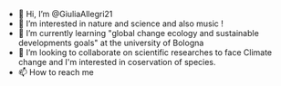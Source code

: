 - 👋 Hi, I’m @GiuliaAllegri21
- 👀 I’m interested in nature and science and also music ! 
- 🌱 I’m currently learning "global change ecology and sustainable developments goals" at the university of Bologna 
- 💞️ I’m looking to collaborate on scientific researches to face Climate change and I'm interested in coservation of species.
- 📫 How to reach me 

<!---
GiuliaAllegri21/GiuliaAllegri21 is a ✨ special ✨ repository because its `README.md` (this file) appears on your GitHub profile.
You can click the Preview link to take a look at your changes.
--->
